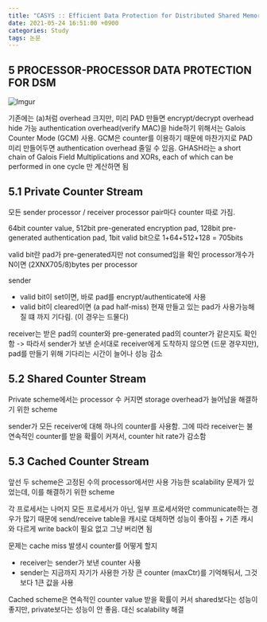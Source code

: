 ```yaml
---
title: "CASYS :: Efficient Data Protection for Distributed Shared Memory Multiprocessors"
date: 2021-05-24 16:51:00 +0900
categories: Study
tags: 논문
---
```


## 5 PROCESSOR-PROCESSOR DATA PROTECTION FOR DSM

![Imgur](https://imgur.com/KxHunsl.png)

기존에는 (a)처럼 overhead 크지만, 미리 PAD 만들면 encrypt/decrypt overhead hide 가능
authentication overhead(verify MAC)을 hide하기 위해서는 Galois Counter Mode (GCM) 사용. GCM은 counter를 이용하기 때문에 마찬가지로 PAD 미리 만들어두면 authentication overhead 줄일 수 있음. GHASH라는 a short chain of Galois Field Multiplications and XORs, each of which can
be performed in one cycle 만 계산하면 됨

## 5.1 Private Counter Stream

모든 sender processor / receiver processor pair마다 counter 따로 가짐.

64bit counter value, 512bit pre-generated encryption pad, 128bit pre-generated authentication pad, 1bit valid bit으로 1+64+512+128 = 705bits

valid bit란 pad가 pre-generated지만 not consumed임을 확인
processor개수가 N이면 (2XNX705/8)bytes per processor

sender
- valid bit이 set이면, 바로 pad를 encrypt/authenticate에 사용
- valid bit이 cleared이면 (a pad half-miss) 현재 만들고 있는 pad가 사용가능해질 떄 까지 기다림. (이 경우는 드물다)

receiver는 받은 pad의 counter와 pre-generated pad의 counter가 같은지도 확인함
-> 따라서 sender가 보낸 순서대로 receiver에게 도착하지 않으면 (드문 경우지만), pad를 만들기 위해 기다리는 시간이 늘어나 성능 감소

## 5.2 Shared Counter Stream

Private scheme에서는 processor 수 커지면 storage overhead가 늘어남을 해결하기 위한 scheme

sender가 모든 receiver에 대해 하나의 counter를 사용함. 그에 따라 receiver는 불연속적인 counter를 받을 확률이 커져서, counter hit rate가 감소함

## 5.3 Cached Counter Stream

앞선 두 scheme은 고정된 수의 processor에서만 사용 가능한 scalability 문제가 있었는데, 이를 해결하기 위한 scheme

각 프로세서는 나머지 모든 프로세서가 아닌, 일부 프로세서와만 communicate하는 경우가 많기 때문에 send/receive table을 캐시로 대체하면 성능이 좋아짐 + 기존 캐시와 다르게 write back이 필요 없고 그냥 버리면 됨

문제는 cache miss 발생시 counter를 어떻게 할지
- receiver는 sender가 보낸 counter 사용
- sender는 지금까지 자기가 사용한 가장 큰 counter (maxCtr)를 기억해둬서, 그것보다 1큰 값을 사용

Cached scheme은 연속적인 counter value 받을 확률이 커서 shared보다는 성능이 좋지만, private보다는 성능이 안 좋음.
대신 scalability 해결

